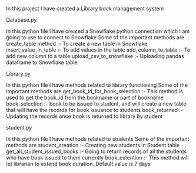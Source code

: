 In this project I have created a Library book management system

Database.py 

In this python file I have created a Snowflake python connection which I am going to use to connect to Snowflake
Some of the important methods are
create_table method :- To create a new table in Snowflake
insert_value_in_table :- To add values in the table
add_column_to_table :- To add new column to a table
upload_csv_to_snowflake :- Uploading pandas dataframe to Snowflake table


Library.py

In this python file I have methods related to library functioning
Some of the important methods are
get_book_id_for_book_selection :- This method is used to get the book_id from the bookname or part of bookname
book_selection :- book to be issued to student, and will create a new table that will have the records for book issuance to students
book_returned :- Updating the records once book is returned to library by student


student.py

In this python file I have methods related to students 
Some of the important methods are
student_creation :- Creating new students in Student table
get_all_student_issued_books :- Going to return records of all the students who have book issued to them currently
book_extention :- This method will let librarian to extend book duration. Default value is 7 days